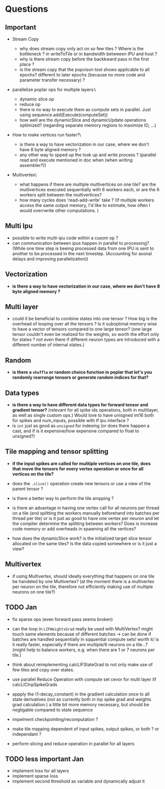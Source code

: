 # Questions

## Important

* Stream Copy 
    - why does stream copy only act on so few tiles ? Where is the bottleneck ? in writeToTile or in bandwidth betweeen IPU and host ?
    - why is there stream copy before the backkward pass in the first place ?
    - is the stream copy that the popvison tool shows applicable to all epochs? different to later epochs (because no more code and parameter transfer necessary) ? 

* parallelize poplar ops for multiple layers:\\
    - dynamic slice op
    - reduce op
    - there is no way to execute them as compute sets in parallel. Just using sequence.add(Execute(computeSet))
    - how well are the dynamicSlice and dynamicUpdate operations optimized? (regarding separate memory regions to maximize IO, ...)

* How to make vertices run faster?\\
    - is there a way to have vectorization in our case, where we don't have 8 byte aligned memory ?
    - any other way to spped up the look up and write process ? (parallel read and execute mentioned in doc when (when writing assembler?))

* Multivertex\\
    - what happens if there are multiple mutlivertices on one tile? are the mutlivertices executed sequentially with 6 workers each, or are the 6 workers split between the multivertices?
    - how many cycles does 'read-add-write' take ? (If multiple workers access the same output memory, I'd like to estimate, how often I would overrwrite other computations. )


## Multi Ipu

* possible to write multi-ipu code within a cusom op ?
* can communication between ipus happen in parallel to processing? (While one time step is beeing processed data from one IPU is sent to another to be processed in the next timestep. (Accounting for axonal delays and improving parallelization))

## Vectorization

* __is there a way to have vectorization in our case, where we don't have 8 byte aligned memory ?__

## Multi layer

* could it be beneficial to combine states into one tensor ? How big is the overhead of looping over all the tensors ? Is it suboptimal memory wise to have a vector of tensors compared to one large tensor? (one large tensor couldn't even be realized for the weights, so worth the effort only for states ? not even there if different neuron types are introduced with a different number of internal states.)

## Random

* __is there a `shuffle` or random choice function in poplar that let's you randomly rearrange tensors or generate random indices for that?__

## Data types

* __is there a way to have different data types for forward tensor and gradient tensor?__ (relevant for all spike ids operations, both in multilayer, as well as single custom ops.) Would love to have unisgned int16 both for spikes and num_inputs, possible with tf ipu interface ?
* is `int` just as good as `unsigned` for indexing (or does there happen a cast, and if is it expensive/how expensive compared to float to unsigned?)

## Tile mapping and tensor splitting

* __if the input spikes are called for mulitiple vertices on one tile, does that move the tensors for every vertex operation or once for all vertices on the tile?__
* does the `.slice()` operation create new tensors or use a view of the parent tensor ?
* is there a better way to perform the tile ampping ?
* is there an advantage in having one vertex call for all neurons per thread on a tile (and spiltting the workers manually beforehand into batches per thread per tile) or is it just as good to have one vertex per neuron and let the compiler determine the splitting between workers? Does is increase code memory or add overheads in spawning all the vertices?

* how does the dynamicSlice work? is the initialized target slice tensor allocated on the same tiles? Is the data copied somewhere or is it just a view?

## Multivertex

* if using Multivertex, should ideally everything that happens on one tile be handeled by one Multivertex? (at the moment there is a multivertex per neuron on the tile, therefore not efficiently making use of multiple neurons on one tile?)

## TODO Jan

* fix sparse ops (even forward pass seems broken)

* can the loop in `LIFWeightsGrad` really be used with MultiVertex? might touch same elements because of different batches -> can be done if batches are handled sequentially in sqquential compute sets! worth it/ is it really faster, especially if there are multiple/6 neurons on a tile...? (might help to balance workers, e.g. when there are 1 or 7 neurons per tile.)
* think about reimplementing calcLIFStateGrad to not only make use of few tiles and copy over states.
* use parallel Reduce Operation with compute set cevor for multi layer lif calcLICInpSpikeGrads
* appply the (1-decay_constant) in the gradient calculation once to all state derivatives (not as currently both in inp spike grad and weights grad calculation.) a little bit more memory necessary, but should be negligable compared to state sequence

* impelment checkpointing/recomputation ?

* make tile mapping dependent of input spikes, output spikes, or both ? or independant ?

* perform slicing and reduce operation in parallel for all layers

## TODO less important Jan

* implement loss for all layers
* implement sparse loss
* implement second threshold as variable and dynamically adjust it
